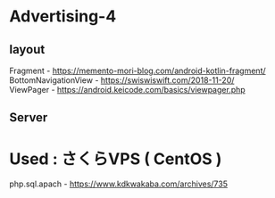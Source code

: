 # Advertising-4

## layout
Fragment -              https://memento-mori-blog.com/android-kotlin-fragment/  
BottomNavigationView -  https://swiswiswift.com/2018-11-20/  
ViewPager -             https://android.keicode.com/basics/viewpager.php  
  
## Server
# Used : さくらVPS ( CentOS )
php.sql.apach -         https://www.kdkwakaba.com/archives/735
